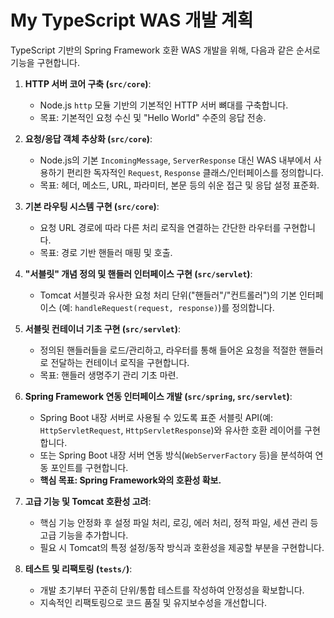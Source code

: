 # My TypeScript WAS 개발 계획

TypeScript 기반의 Spring Framework 호환 WAS 개발을 위해, 다음과 같은 순서로 기능을 구현합니다.

1.  **HTTP 서버 코어 구축 (`src/core`)**:

    - Node.js `http` 모듈 기반의 기본적인 HTTP 서버 뼈대를 구축합니다.
    - 목표: 기본적인 요청 수신 및 "Hello World" 수준의 응답 전송.

2.  **요청/응답 객체 추상화 (`src/core`)**:

    - Node.js의 기본 `IncomingMessage`, `ServerResponse` 대신 WAS 내부에서 사용하기 편리한 독자적인 `Request`, `Response` 클래스/인터페이스를 정의합니다.
    - 목표: 헤더, 메소드, URL, 파라미터, 본문 등의 쉬운 접근 및 응답 설정 표준화.

3.  **기본 라우팅 시스템 구현 (`src/core`)**:

    - 요청 URL 경로에 따라 다른 처리 로직을 연결하는 간단한 라우터를 구현합니다.
    - 목표: 경로 기반 핸들러 매핑 및 호출.

4.  **"서블릿" 개념 정의 및 핸들러 인터페이스 구현 (`src/servlet`)**:

    - Tomcat 서블릿과 유사한 요청 처리 단위("핸들러"/"컨트롤러")의 기본 인터페이스 (예: `handleRequest(request, response)`)를 정의합니다.

5.  **서블릿 컨테이너 기초 구현 (`src/servlet`)**:

    - 정의된 핸들러들을 로드/관리하고, 라우터를 통해 들어온 요청을 적절한 핸들러로 전달하는 컨테이너 로직을 구현합니다.
    - 목표: 핸들러 생명주기 관리 기초 마련.

6.  **Spring Framework 연동 인터페이스 개발 (`src/spring`, `src/servlet`)**:

    - Spring Boot 내장 서버로 사용될 수 있도록 표준 서블릿 API(예: `HttpServletRequest`, `HttpServletResponse`)와 유사한 호환 레이어를 구현합니다.
    - 또는 Spring Boot 내장 서버 연동 방식(`WebServerFactory` 등)을 분석하여 연동 포인트를 구현합니다.
    - **핵심 목표: Spring Framework와의 호환성 확보.**

7.  **고급 기능 및 Tomcat 호환성 고려**:

    - 핵심 기능 안정화 후 설정 파일 처리, 로깅, 에러 처리, 정적 파일, 세션 관리 등 고급 기능을 추가합니다.
    - 필요 시 Tomcat의 특정 설정/동작 방식과 호환성을 제공할 부분을 구현합니다.

8.  **테스트 및 리팩토링 (`tests/`)**:
    - 개발 초기부터 꾸준히 단위/통합 테스트를 작성하여 안정성을 확보합니다.
    - 지속적인 리팩토링으로 코드 품질 및 유지보수성을 개선합니다.
